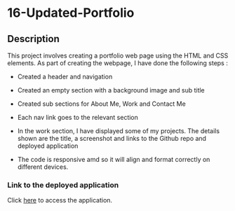 # 16-Updated-Portfolio

## Description

This project involves creating a portfolio web page using the HTML and CSS elements. As part of creating the webpage, I have done the following steps :

* Created a header and navigation

* Created an empty section with a background image and sub title

* Created sub sections for About Me, Work and Contact Me

* Each nav link goes to the relevant section

* In the work section, I have displayed some of my projects. The details shown are the title, a screenshot and links to the Github repo and deployed application

* The code is responsive amd so it will align and format correctly on different devices.


### Link to the deployed application

Click [here](https://sghosh17.github.io/updated-portfolio-2/) to access the application.

